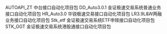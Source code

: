 AUTOAPI_ZT 中台接口自动化项目包
DD_Auto3.0.1 金证极速交易系统普通业务接口自动化项目包
HR_Auto3.0 华锐极速交易接口自动化项目包
LR3.9L&W两融业务接口自动化项目包
Stk_etf 金证极速交易系统ETF申赎接口自动化项目包
STK_GGT 金证极速交易系统港股通接口自动化项目包
